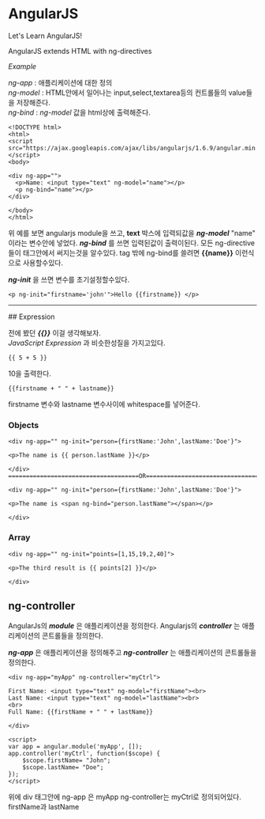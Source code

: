 # AngularJS

Let's Learn AngularJS!

AngularJS extends HTML with ng-directives

_Example_

_ng-app_ : 애플리케이션에 대한 정의  
_ng-model_ : HTML안에서 일어나는 input,select,textarea등의 컨트롤들의 value들을 저장해준다.  
_ng-bind_ : _ng-model_ 값을 html상에 출력해준다.  

```
<!DOCTYPE html>
<html>
<script src="https://ajax.googleapis.com/ajax/libs/angularjs/1.6.9/angular.min.js"></script>
<body>

<div ng-app="">
  <p>Name: <input type="text" ng-model="name"></p>
  <p ng-bind="name"></p>
</div>

</body>
</html>
```
위 예를 보면 angularjs module을 쓰고, __text__ 박스에 입력되값을 ___ng-model___ "name" 이라는 변수안에 넣었다. ***ng-bind*** 를 쓰면 입력된값이 출력이된다. 모든 ng-directive들이 태그안에서 써지는것을 알수있다. tag 밖에 ng-bind를 쓸려면 __{{name}}__ 이런식으로 사용할수있다.

___ng-init___ 을 쓰면 변수를 초기설정할수있다.

```
<p ng-init="firstname='john'">Hello {{firstname}} </p>
```
<hr/>
## Expression

전에 봤던 ___{{}}___ 이걸 생각해보자.  
_JavaScript Expression_ 과 비슷한성질을 가지고있다.  
 ```
 {{ 5 + 5 }}
 ```
 10을 출력한다.

 ```
 {{firstname + " " + lastname}}
 ```
 firstname 변수와 lastname 변수사이에 whitespace를 넣어준다.

### Objects

```
<div ng-app="" ng-init="person={firstName:'John',lastName:'Doe'}">

<p>The name is {{ person.lastName }}</p>

</div>
=====================================OR=========================================

<div ng-app="" ng-init="person={firstName:'John',lastName:'Doe'}">

<p>The name is <span ng-bind="person.lastName"></span></p>

</div>
```
### Array

```
<div ng-app="" ng-init="points=[1,15,19,2,40]">

<p>The third result is {{ points[2] }}</p>

</div>
```


## ng-controller

AngularJs의 ***module*** 은 애플리케이션을 정의한다.
Angularjs의 ***controller*** 는 애플리케이션의 콘트롤들을 정의한다.  

***ng-app*** 은 애플리케이션을 정의해주고 ***ng-controller*** 는 애플리케이션의 콘트롤들을 정의한다.  

```
<div ng-app="myApp" ng-controller="myCtrl">

First Name: <input type="text" ng-model="firstName"><br>
Last Name: <input type="text" ng-model="lastName"><br>
<br>
Full Name: {{firstName + " " + lastName}}

</div>

<script>
var app = angular.module('myApp', []);
app.controller('myCtrl', function($scope) {
    $scope.firstName= "John";
    $scope.lastName= "Doe";
});
</script>
```

위에 div 태그안에 ng-app 은 myApp ng-controller는 myCtrl로 정의되어있다. firstName과 lastName
